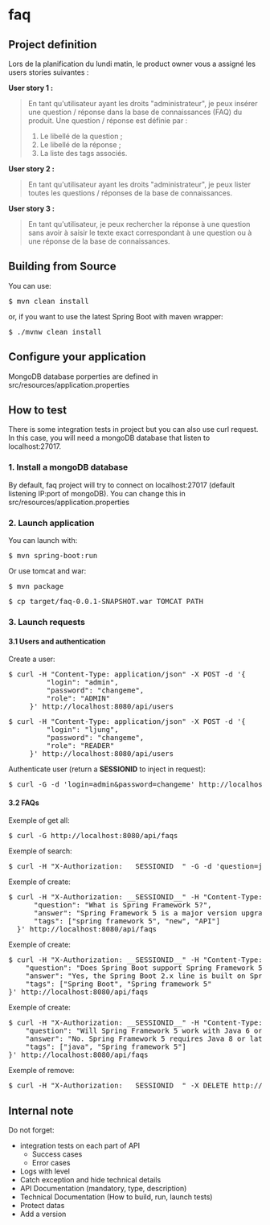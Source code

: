# faq

## Project definition

Lors de la planification du lundi matin, le product owner vous a assigné les users stories suivantes :

**User story 1 :**
> En tant qu'utilisateur ayant les droits "administrateur", je peux insérer une question / réponse dans la base de connaissances (FAQ) du produit. Une question / réponse est définie par :
> 1. Le libellé de la question ;
> 0. Le libellé de la réponse ;
> 0. La liste des tags associés.

**User story 2 :**
> En tant qu'utilisateur ayant les droits "administrateur", je peux lister toutes les questions / réponses de la base de connaissances.

**User story 3 :**
> En tant qu'utilisateur, je peux rechercher la réponse à une question sans avoir à saisir le texte exact correspondant à une question ou à une réponse de la base de connaissances.

## Building from Source

You can use:

<pre>$ mvn clean install</pre>

or, if you want to use the latest Spring Boot with maven wrapper:

<pre>$ ./mvnw clean install</pre>

## Configure your application

MongoDB database porperties are defined in src/resources/application.properties


## How to test

There is some integration tests in project but you can also use curl request.
In this case, you will need a mongoDB database that listen to localhost:27017.

### 1. Install a mongoDB database

By default, faq project will try to connect on  localhost:27017 (default listening IP:port of mongoDB). You can change
this in src/resources/application.properties

### 2. Launch application

You can launch with:

<pre>$ mvn spring-boot:run</pre>

Or use tomcat and war:

<pre>$ mvn package</pre>
<pre>$ cp target/faq-0.0.1-SNAPSHOT.war TOMCAT_PATH</pre>

### 3. Launch requests

#### 3.1 Users and authentication

Create a user:
<pre>
$ curl -H "Content-Type: application/json" -X POST -d '{
         "login": "admin",
         "password": "changeme",
         "role": "ADMIN"
     }' http://localhost:8080/api/users
</pre>
<pre>
$ curl -H "Content-Type: application/json" -X POST -d '{
         "login": "ljung",
         "password": "changeme",
         "role": "READER"
     }' http://localhost:8080/api/users
</pre>

Authenticate user (return a __SESSIONID__ to inject in request):
<pre>
$ curl -G -d 'login=admin&password=changeme' http://localhost:8080/api/authenticate
</pre>

#### 3.2 FAQs

Exemple of get all:
<pre>
$ curl -G http://localhost:8080/api/faqs
</pre>

Exemple of search:
<pre>
$ curl -H "X-Authorization: __SESSIONID__" -G -d 'question=java' http://localhost:8080/api/faqs
</pre>

Exemple of create:
<pre>
$ curl -H "X-Authorization: __SESSIONID__" -H "Content-Type: application/json" -X POST -d '{
      "question": "What is Spring Framework 5?",
      "answer": "Spring Framework 5 is a major version upgrade of the Spring Framework, several years in the making. It introduces a new non-blocking web framework called Spring WebFlux which uses Reactor to support the Reactive Streams API.",
      "tags": ["spring framework 5", "new", "API"]
  }' http://localhost:8080/api/faqs
</pre>

Exemple of create:
<pre>
$ curl -H "X-Authorization: __SESSIONID__" -H "Content-Type: application/json" -X POST -d '{
    "question": "Does Spring Boot support Spring Framework 5?",
    "answer": "Yes, the Spring Boot 2.x line is built on Spring Framework 5.",
    "tags": ["Spring Boot", "Spring framework 5"
}' http://localhost:8080/api/faqs
</pre>

Exemple of create:
<pre>
$ curl -H "X-Authorization: __SESSIONID__" -H "Content-Type: application/json" -X POST -d '{
    "question": "Will Spring Framework 5 work with Java 6 or Java 7?",
    "answer": "No. Spring Framework 5 requires Java 8 or later. Please keep using Spring Framework 4.3 for Java 6/7 scenarios.",
    "tags": ["java", "Spring framework 5"]
}' http://localhost:8080/api/faqs
</pre>

Exemple of remove:
<pre>
$ curl -H "X-Authorization: __SESSIONID__" -X DELETE http://localhost:8080/api/faqs/5af04025791e3d38dfca6797
</pre>


## Internal note

Do not forget:

* integration tests on each part of API
    - Success cases
    - Error cases
* Logs with level
* Catch exception and hide technical details
* API Documentation (mandatory, type, description)
* Technical Documentation (How to build, run, launch tests)
* Protect datas
* Add a version

